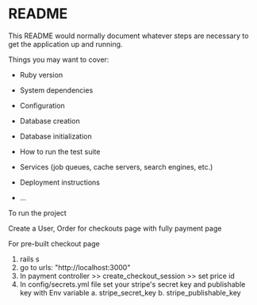# README

This README would normally document whatever steps are necessary to get the
application up and running.

Things you may want to cover:

* Ruby version

* System dependencies

* Configuration

* Database creation

* Database initialization

* How to run the test suite

* Services (job queues, cache servers, search engines, etc.)

* Deployment instructions

* ...



To run the project 

Create a User, Order for checkouts page with fully payment page

For pre-built checkout page

1. rails s
2. go to urls: "http://localhost:3000"
3. In payment controller >> create_checkout_session >> set price id
4. In config/secrets.yml file set your stripe's secret key and publishable key with Env variable 
	a. stripe_secret_key
	b. stripe_publishable_key

